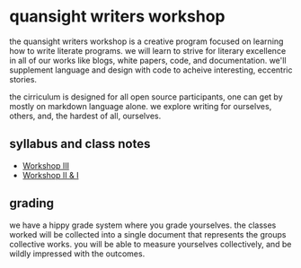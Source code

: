 # quansight writers workshop

the quansight writers workshop is a creative program focused on learning how to write literate programs. we will learn to strive for literary excellence in all of our works like blogs, white papers, code, and documentation. we'll supplement language and design with code to acheive interesting, eccentric stories.

the cirriculum is designed for all open source participants, one can get by mostly on markdown language alone. we explore writing for ourselves, others, and, the hardest of all, ourselves.

## syllabus and class notes

* [Workshop III](https://github.com/Quansight/writers-workshop/discussions/3)
* [Workshop II & I](https://hackmd.io/@quansight/BJNV7F4Lu)

## grading

we have a hippy grade system where you grade yourselves. the classes worked will be collected into a single document that represents the groups collective works. you will be able to measure yourselves collectively, and be wildly impressed with the outcomes.
